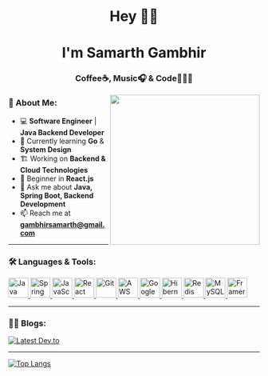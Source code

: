 <h1 align="center">Hey 👋👀</h1>
<h1 align="center">I'm Samarth Gambhir</h1>
<h3 align="center">Coffee☕, Music🎧 & Code👨🏻‍💻</h3>

<img align="right" width="300" height="300" src="https://media.giphy.com/media/3oKIPnAiaMCws8nOsE/giphy.gif">

### 🚀 About Me:
- 💻 **Software Engineer** | **Java Backend Developer**
- 🌱 Currently learning **Go** & **System Design**
- 🏗️ Working on **Backend & Cloud Technologies**
- 🎯 Beginner in **React.js**
- 💬 Ask me about **Java, Spring Boot, Backend Development**
- 📫 Reach me at **gambhirsamarth@gmail.com**

---

### 🛠️ Languages & Tools:
<p align="left"> 
  <a href="https://www.java.com" target="_blank" rel="noreferrer"> 
    <img src="https://www.vectorlogo.zone/logos/java/java-icon.svg" alt="Java" width="40" height="40"/> 
  </a> 
  <a href="https://spring.io/projects/spring-boot" target="_blank" rel="noreferrer"> 
    <img src="https://www.vectorlogo.zone/logos/springio/springio-icon.svg" alt="Spring Boot" width="40" height="40"/> 
</a>
  <a href="https://developer.mozilla.org/en-US/docs/Web/JavaScript" target="_blank" rel="noreferrer"> 
    <img src="https://upload.vectorlogo.zone/logos/javascript/images/239ec8a4-163e-4792-83b6-3f6d96911757.svg" alt="JavaScript" width="40" height="40"/> 
  </a> 
  <a href="https://react.dev/" target="_blank" rel="noreferrer"> 
    <img src="https://www.vectorlogo.zone/logos/reactjs/reactjs-icon.svg" alt="React" width="40" height="40"/> 
  </a> 
  <a href="https://git-scm.com/" target="_blank" rel="noreferrer"> 
  <img src="https://www.vectorlogo.zone/logos/git-scm/git-scm-icon.svg" alt="Git" width="40" height="40"/> 
</a>
  <a href="https://aws.amazon.com/s3/" target="_blank" rel="noreferrer"> 
    <img src="https://www.vectorlogo.zone/logos/amazon_aws/amazon_aws-icon.svg" alt="AWS S3" width="40" height="40"/> 
  </a> 
  <a href="https://cloud.google.com/functions" target="_blank" rel="noreferrer"> 
    <img src="https://www.vectorlogo.zone/logos/google_cloud/google_cloud-icon.svg" alt="Google Cloud Functions" width="40" height="40"/> 
  </a> 
  <a href="https://hibernate.org/" target="_blank" rel="noreferrer"> 
    <img src="https://www.vectorlogo.zone/logos/hibernate/hibernate-icon.svg" alt="Hibernate ORM" width="40" height="40"/> 
  </a> 
  <a href="https://redis.io/" target="_blank" rel="noreferrer"> 
    <img src="https://www.vectorlogo.zone/logos/redis/redis-icon.svg" alt="Redis" width="40" height="40"/> 
  </a> 
  <a href="https://www.mysql.com/" target="_blank" rel="noreferrer"> 
    <img src="https://www.vectorlogo.zone/logos/mysql/mysql-official.svg" alt="MySQL" width="40" height="40"/> 
  </a> 
  <a href="https://www.framer.com/" target="_blank" rel="noreferrer"> 
    <img src="https://www.vectorlogo.zone/logos/framer/framer-icon.svg" alt="Framer" width="40" height="40"/> 
  </a> 
</p>

---
### ✍🏻 Blogs:
[![Latest Dev.to](https://latest-devto-post.vercel.app/api?username=gambhirsamarth)](https://dev.to/gambhirsamarth)

---

[![Top Langs](https://github-readme-stats.vercel.app/api/top-langs/?username=gambhirsamarth&layout=compact)](https://github.com/anuraghazra/github-readme-stats)

<!-- ### 📈 Learning Roadmap: 
<a href="https://roadmap.sh">
  <img src="https://roadmap.sh/card/wide/6735c943e86e9ff4d2b3d8bf?variant=dark&roadmaps=backend" alt="roadmap.sh"/>
</a>

---


Feel free to connect! 🚀>

